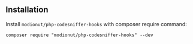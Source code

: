 ## Installation

Install `modionut/php-codesniffer-hooks` with composer require command:

    composer require "modionut/php-codesniffer-hooks" --dev
